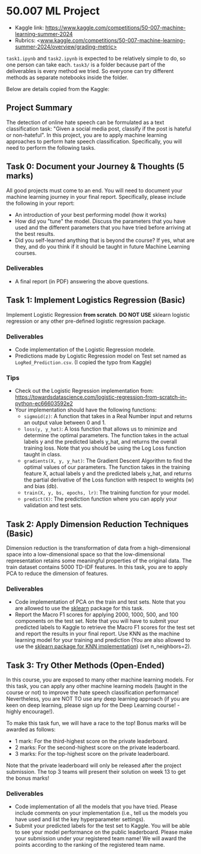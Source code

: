# 50.007 ML Project

- Kaggle link: <https://www.kaggle.com/competitions/50-007-machine-learning-summer-2024>
- Rubrics: <www.kaggle.com/competitions/50-007-machine-learning-summer-2024/overview/grading-metric>

`task1.ipynb` and `task2.ipynb` is expected to be relatively simple to do, so one person can take each. `task3/` is a folder because part of the deliverables is every method we tried. So everyone can try different methods as separate notebooks inside the folder.

Below are details copied from the Kaggle:

## Project Summary

The detection of online hate speech can be formulated as a text classification task: "Given a social media post, classify if the post is hateful or non-hateful". In this project, you are to apply machine learning approaches to perform hate speech classification. Specifically, you will need to perform the following tasks.

## Task 0: Document your Journey & Thoughts (5 marks)

All good projects must come to an end. You will need to document your machine learning journey in your final report. Specifically, please include the following in your report:

- An introduction of your best performing model (how it works)
- How did you "tune" the model. Discuss the parameters that you have used and the different parameters that you have tried before arriving at the best results.
- Did you self-learned anything that is beyond the course? If yes, what are they, and do you think if it should be taught in future Machine Learning courses.

### Deliverables

- A final report (in PDF) answering the above questions.

## Task 1: Implement Logistics Regression (Basic)

Implement Logistic Regression **from scratch**. **DO NOT USE** sklearn logistic regression or any other pre-defined logistic regression package.

### Deliverables

- Code implementation of the Logistic Regression modele.
- Predictions made by Logistic Regression model on Test set named as `LogRed_Prediction.csv`. (I copied the typo from Kaggle)

### Tips

- Check out the Logistic Regression implementation from: <https://towardsdatascience.com/logistic-regression-from-scratch-in-python-ec66603592e2>
- Your implementation should have the following functions:
  - `sigmoid(z)`: A function that takes in a Real Number input and returns an output value between 0 and 1.
  - `loss(y, y_hat)`: A loss function that allows us to minimize and determine the optimal parameters. The function takes in the actual labels y and the predicted labels y_hat, and returns the overall training loss. Note that you should be using the Log Loss function taught in class.
  - `gradients(X, y, y_hat)`: The Gradient Descent Algorithm to find the optimal values of our parameters. The function takes in the training feature X, actual labels y and the predicted labels y_hat, and returns the partial derivative of the Loss function with respect to weights (w) and bias (db).
  - `train(X, y, bs, epochs, lr)`: The training function for your model.
  - `predict(X)`: The prediction function where you can apply your validation and test sets.

## Task 2: Apply Dimension Reduction Techniques (Basic)

Dimension reduction is the transformation of data from a high-dimensional space into a low-dimensional space so that the low-dimensional representation retains some meaningful properties of the original data. The train dataset contains 5000 TD-IDF features. In this task, you are to apply PCA to reduce the dimension of features.

### Deliverables

- Code implementation of PCA on the train and test sets. Note that you are allowed to use the [sklearn](https://scikit-learn.org/stable/modules/generated/sklearn.decomposition.PCA.html) package for this task.
- Report the Macro F1 scores for applying 2000, 1000, 500, and 100 components on the test set. Note that you will have to submit your predicted labels to Kaggle to retrieve the Macro F1 scores for the test set and report the results in your final report. Use KNN as the machine learning model for your training and prediction (You are also allowed to use the [sklearn package for KNN implementation](https://scikit-learn.org/stable/modules/generated/sklearn.neighbors.KNeighborsClassifier.html)) (set n_neighbors=2).

## Task 3: Try Other Methods (Open-Ended)

In this course, you are exposed to many other machine learning models. For this task, you can apply any other machine learning models (taught in the course or not) to improve the hate speech classification performance! Nevertheless, you are NOT TO use any deep learning approach (if you are keen on deep learning, please sign up for the Deep Learning course! - highly encourage!).

To make this task fun, we will have a race to the top! Bonus marks will be awarded as follows:

- 1 mark: For the third-highest score on the private leaderboard.
- 2 marks: For the second-highest score on the private leaderboard.
- 3 marks: For the top-highest score on the private leaderboard.

Note that the private leaderboard will only be released after the project submission. The top 3 teams will present their solution on week 13 to get the bonus marks!

### Deliverables

- Code implementation of all the models that you have tried. Please include comments on your implementation (i.e., tell us the models you have used and list the key hyperparameter settings).
- Submit your predicted labels for the test set to Kaggle. You will be able to see your model performance on the public leaderboard. Please make your submission under your registered team name! We will award the points according to the ranking of the registered team name.
